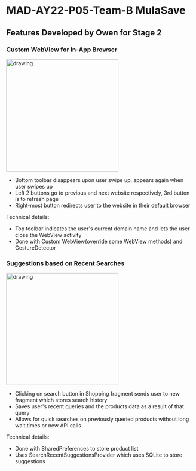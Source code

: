 # MAD-AY22-P05-Team-B MulaSave

## Features Developed by Owen for Stage 2

### Custom WebView for In-App Browser
<img src="https://user-images.githubusercontent.com/93632887/182045409-c498afe3-e9f6-430f-84e3-3c4f297bcc51.png" alt="drawing" width="300"/>

- Bottom toolbar disappears upon user swipe up, appears again when user swipes up
- Left 2 buttons go to previous and next website respectively, 3rd button is to refresh page
- Right-most button redirects user to the website in their default browser

Technical details:
- Top toolbar indicates the user's current domain name and lets the user close the WebView activity
- Done with Custom WebView(override some WebView methods) and GestureDetector


### Suggestions based on Recent Searches
<img src="https://user-images.githubusercontent.com/93632887/182045412-374c80cf-f75e-4815-83e8-1add98e593c3.png" alt="drawing" width="300"/>

- Clicking on search button in Shopping fragment sends user to new fragment which stores search history
- Saves user's recent queries and the products data as a result of that query
- Allows for quick searches on previously queried products without long wait times or new API calls

Technical details:
- Done with SharedPreferences to store product list
- Uses SearchRecentSuggestionsProvider which uses SQLite to store suggestions

